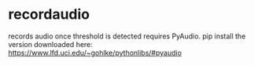 # recordaudio
records audio once threshold is detected
requires PyAudio. pip install the version downloaded here: https://www.lfd.uci.edu/~gohlke/pythonlibs/#pyaudio
